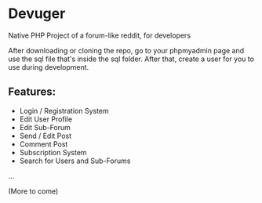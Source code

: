 # Devuger
Native PHP Project of a forum-like reddit, for developers

After downloading or cloning the repo, go to your phpmyadmin page and use the sql file that's inside the sql folder.
After that, create a user for you to use during development.

## Features:

- Login / Registration System
- Edit User Profile
- Edit Sub-Forum
- Send / Edit Post
- Comment Post
- Subscription System
- Search for Users and Sub-Forums

...

(More to come)
